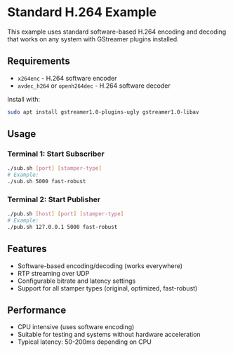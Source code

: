 # Standard H.264 Example

This example uses standard software-based H.264 encoding and decoding that works on any system with GStreamer plugins installed.

## Requirements
- `x264enc` - H.264 software encoder
- `avdec_h264` or `openh264dec` - H.264 software decoder

Install with:
```bash
sudo apt install gstreamer1.0-plugins-ugly gstreamer1.0-libav
```

## Usage

### Terminal 1: Start Subscriber
```bash
./sub.sh [port] [stamper-type]
# Example:
./sub.sh 5000 fast-robust
```

### Terminal 2: Start Publisher
```bash
./pub.sh [host] [port] [stamper-type]
# Example:
./pub.sh 127.0.0.1 5000 fast-robust
```

## Features
- Software-based encoding/decoding (works everywhere)
- RTP streaming over UDP
- Configurable bitrate and latency settings
- Support for all stamper types (original, optimized, fast-robust)

## Performance
- CPU intensive (uses software encoding)
- Suitable for testing and systems without hardware acceleration
- Typical latency: 50-200ms depending on CPU